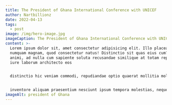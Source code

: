```yaml
---
title: The President of Ghana International Conference with UNICEF
author: Nartbillionz
date: 2022-04-13
tags:
  - post
image: /img/hero-image.jpg
imageCaption: The President of Ghana International Conference with UNICEF
content: >-
  Lorem ipsum dolor sit, amet consectetur adipisicing elit. Illo placeat ipsum
  numquam magnam, quod consectetur natus! Distinctio sit quas eius cum? Nemo
  animi, ad nulla cum sapiente soluta recusandae similique at totam repellat
  iure laborum architecto eos 


  distinctio hic veniam commodi, repudiandae optio quaerat mollitia molestias natus magni quam accusamus! Voluptates beatae ullam ipsa quos possimus nisi voluptatum neque, voluptate minus, eligendi ea consequuntur. Expedita cupiditate libero alias 


  inventore aliquam praesentium nesciunt ipsum tempora molestias, neque excepturi sint molestiae, corrupti doloremque velit. Excepturi consectetur maiores
imageAlt: president of Ghana
---
```

